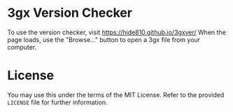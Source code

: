 # 3gx Version Checker
To use the version checker, visit https://hide810.github.io/3gxver/  When the page loads, use the "Browse..." button to open a 3gx file from your computer.

# License
You may use this under the terms of the MIT License. Refer to the provided `LICENSE` file for further information.
